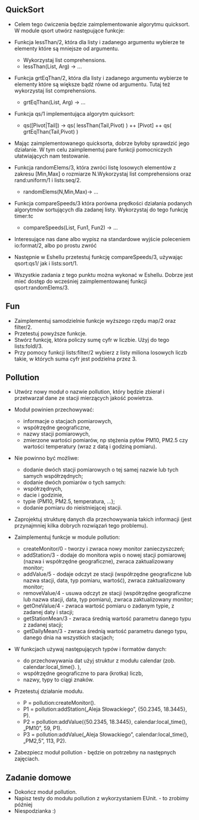 ## QuickSort
- Celem tego ćwiczenia będzie zaimplementowanie algorytmu quicksort. W module qsort utwórz następujące funkcje:

- Funkcja lessThan/2, która dla listy i zadanego argumentu wybierze te elementy które są mniejsze od argumentu. 
  - Wykorzystaj list comprehensions.
  - lessThan(List, Arg) -> ... 
- Funkcja grtEqThan/2, która dla listy i zadanego argumentu wybierze te elementy które są większe bądź równe od argumentu. Tutaj też wykorzystaj list comprehensions.
  - grtEqThan(List, Arg) -> ... 
- Funkcja qs/1 implementująca algorytm quicksort:
  - qs([Pivot|Tail]) -> qs( lessThan(Tail,Pivot) ) ++ [Pivot] ++ qs( grtEqThan(Tail,Pivot) ) 

- Mając zaimplementowanego quicksorta, dobrze byłoby sprawdzić jego działanie. 
W tym celu zaimplementuj pare funkcji pomocniczych ułatwiających nam testowanie.

- Funkcja randomElems/3, która zwróci listę losowych elementów z zakresu [Min,Max] o rozmiarze N.Wykorzystaj list comprehensions oraz rand:uniform/1 i lists:seq/2.
  - randomElems(N,Min,Max)-> ... 
- Funkcja compareSpeeds/3 która porówna prędkości działania podanych algorytmów sortujących dla zadanej listy. Wykorzystaj do tego funkcję timer:tc
  - compareSpeeds(List, Fun1, Fun2) -> ... 
- Interesujące nas dane albo wypisz na standardowe wyjście poleceniem io:format/2, albo po prostu zwróć

- Następnie w Eshellu przetestuj funkcję compareSpeeds/3, używając qsort:qs1/ jak i lists:sort/1.

- Wszystkie zadania z tego punktu można wykonać w Eshellu. Dobrze jest mieć dostęp do wcześniej zaimplementowanej funkcji qsort:randomElems/3.

## Fun
- Zaimplementuj samodzielnie funkcje wyższego rzędu map/2 oraz filter/2.
- Przetestuj powyższe funkcje.
- Stwórz funkcję, która policzy sumę cyfr w liczbie. Użyj do tego lists:foldl/3.
- Przy pomocy funkcji lists:filter/2 wybierz z listy miliona losowych liczb takie, w których suma cyfr jest podzielna przez 3.

## Pollution
- Utwórz nowy moduł o nazwie pollution, który będzie zbierał i przetwarzał dane ze stacji mierzących jakość powietrza. 
- Moduł powinien przechowywać:
  - informacje o stacjach pomiarowych,
  - współrzędne geograficzne,
  - nazwy stacji pomiarowych,
  - zmierzone wartości pomiarów, np stężenia pyłów PM10, PM2.5 czy wartości temperatury (wraz z datą i godziną pomiaru).

- Nie powinno być możliwe:
  - dodanie dwóch stacji pomiarowych o tej samej nazwie lub tych samych współrzędnych;
  - dodanie dwóch pomiarów o tych samych:
  - współrzędnych,
  - dacie i godzinie,
  - typie (PM10, PM2.5, temperatura, …);
  - dodanie pomiaru do nieistniejącej stacji.

- Zaprojektuj strukturę danych dla przechowywania takich informacji (jest przynajmniej kilka dobrych rozwiązań tego problemu).

- Zaimplementuj funkcje w module pollution:
  - createMonitor/0 - tworzy i zwraca nowy monitor zanieczyszczeń;
  - addStation/3 - dodaje do monitora wpis o nowej stacji pomiarowej (nazwa i współrzędne geograficzne), zwraca zaktualizowany monitor;
  - addValue/5 - dodaje odczyt ze stacji (współrzędne geograficzne lub nazwa stacji, data, typ pomiaru, wartość), zwraca zaktualizowany monitor;
  - removeValue/4 - usuwa odczyt ze stacji (współrzędne geograficzne lub nazwa stacji, data, typ pomiaru), zwraca zaktualizowany monitor;
  - getOneValue/4 - zwraca wartość pomiaru o zadanym typie, z zadanej daty i stacji;
  - getStationMean/3 - zwraca średnią wartość parametru danego typu z zadanej stacji;
  - getDailyMean/3 - zwraca średnią wartość parametru danego typu, danego dnia na wszystkich stacjach;

- W funkcjach używaj następujących typów i formatów danych:
  - do przechowywania dat użyj struktur z modułu calendar (zob. calendar:local_time(). ),
  - współrzędne geograficzne to para (krotka) liczb,
  - nazwy, typy to ciągi znaków.

- Przetestuj działanie modułu.
  - P = pollution:createMonitor().
  - P1 = pollution:addStation(„Aleja Słowackiego”, {50.2345, 18.3445}, P).
  - P2 = pollution:addValue({50.2345, 18.3445}, calendar:local_time(), „PM10”, 59, P1).
  - P3 = pollution:addValue(„Aleja Słowackiego”, calendar:local_time(), „PM2,5”, 113, P2).

- Zabezpiecz moduł pollution - będzie on potrzebny na następnych zajęciach.

## Zadanie domowe
- Dokończ moduł pollution.
- Napisz testy do modułu pollution z wykorzystaniem EUnit. - to zrobimy później
- Niespodzianka :)
